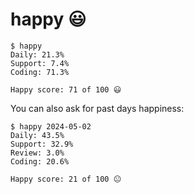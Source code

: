 
# happy 😃

```text
$ happy
Daily: 21.3%
Support: 7.4%
Coding: 71.3%

Happy score: 71 of 100 😃
```

You can also ask for past days happiness:
```text
$ happy 2024-05-02
Daily: 43.5%
Support: 32.9%
Review: 3.0%
Coding: 20.6%

Happy score: 21 of 100 😐
```
